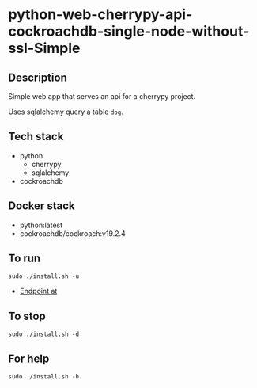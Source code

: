 # python-web-cherrypy-api-cockroachdb-single-node-without-ssl-Simple

## Description
Simple web app that serves an api
for a cherrypy project.

Uses sqlalchemy query a table `dog`.

## Tech stack
- python
  - cherrypy
  - sqlalchemy
- cockroachdb

## Docker stack
- python:latest
- cockroachdb/cockroach:v19.2.4

## To run
`sudo ./install.sh -u`
- [Endpoint at](http://localhost/)

## To stop
`sudo ./install.sh -d`

## For help
`sudo ./install.sh -h`
